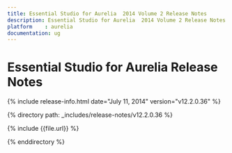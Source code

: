 ```yaml
---
title: Essential Studio for Aurelia  2014 Volume 2 Release Notes  
description: Essential Studio for Aurelia  2014 Volume 2 Release Notes  
platform	: aurelia
documentation: ug
---
```


# Essential Studio for Aurelia  Release Notes  

{% include release-info.html date="July 11, 2014"  version="v12.2.0.36" %} 


{% directory path: _includes/release-notes/v12.2.0.36 %}

{% include {{file.url}} %}

{% enddirectory %}
